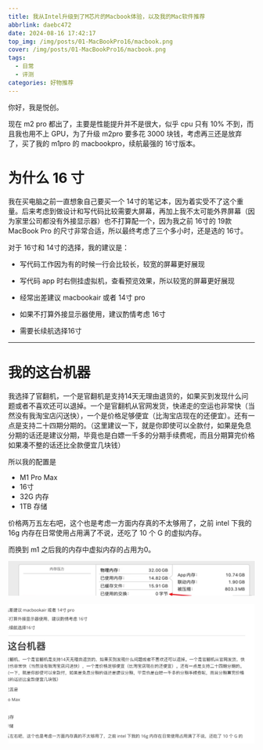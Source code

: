 ```yaml
---
title: 我从Intel升级到了M芯片的Macbook体验，以及我的Mac软件推荐
abbrlink: daebc472
date: 2024-08-16 17:42:17
top_img: /img/posts/01-MacBookPro16/macbook.png
cover: /img/posts/01-MacBookPro16/macbook.png
tags:
  - 日常
  - 评测
categories: 好物推荐
---
```


你好，我是悦创。

现在 m2 pro 都出了，主要是性能提升并不是很大，似乎 cpu 只有 10% 不到，而且我也用不上 GPU，为了升级 m2pro 要多花 3000 块钱，考虑再三还是放弃了，买了我的 m1pro 的 macbookpro，续航最强的 16寸版本。

# 为什么 16 寸

我在买电脑之前一直想象自己要买一个 14寸的笔记本，因为着实受不了这个重量。后来考虑到做设计和写代码比较需要大屏幕，再加上我不太可能外界屏幕（因为家里公司都没有外接显示器）也不打算配一个，因为我之前 16寸的 19款 MacBook Pro 的尺寸非常合适，所以最终考虑了三个多小时，还是选的 16寸。

对于 16寸和 14寸的选择，我的建议是：

- 写代码工作因为有的时候一行会比较长，较宽的屏幕更好展现

- 写代码 app 时右侧挂虚拟机，查看预览效果，所以较宽的屏幕更好展现

- 经常出差建议 macbookair 或者 14寸 pro

- 如果不打算外接显示器使用，建议酌情考虑 16寸

- 需要长续航选择16寸

---

# 我的这台机器

我选择了官翻机，一个是官翻机是支持14天无理由退货的，如果买到发现什么问题或者不喜欢还可以退掉。一个是官翻机从官网发货，快递走的空运也非常快（当然没有我淘宝店闪送快），一个是价格足够便宜（比淘宝店现在的还便宜）。还有一点是支持二十四期分期的。（这里建议一下，就是你即使可以全款付，如果是免息分期的话还是建议分期，毕竟也是白嫖一千多的分期手续费呢，而且分期算完价格如果凑不整的话还比全款便宜几块钱）

所以我的配置是

- M1 Pro Max
- 16寸
- 32G 内存
- 1TB 存储

价格两万五左右吧，这个也是考虑一方面内存真的不太够用了，之前 intel 下我的 16g 内存在日常使用占用满了不说，还吃了 10 个 G 的虚拟内存。

而换到 m1 之后我的内存中虚拟内存的占用为0。

![](01-MacBookPro16/image.png)

![](./01-MacBookPro16.assets/image-20240816225409655.png)
